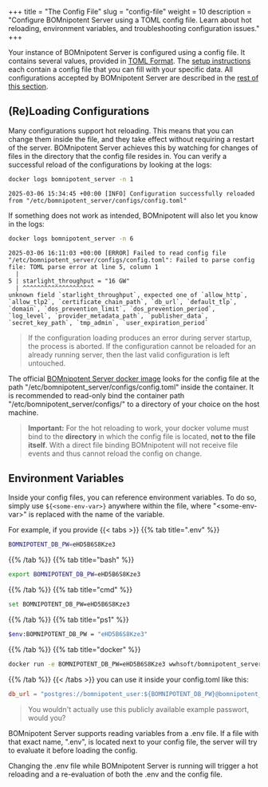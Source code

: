 +++
title = "The Config File"
slug = "config-file"
weight = 10
description = "Configure BOMnipotent Server using a TOML config file. Learn about hot reloading, environment variables, and troubleshooting configuration issues."
+++

Your instance of BOMnipotent Server is configured using a config file. It contains several values, provided in [TOML Format](https://toml.io/en/). The [setup instructions](/server/setup/starting/) each contain a config file that you can fill with your specific data. All configurations accepted by BOMnipotent Server are described in the [rest of this section](/server/configuration/).

## (Re)Loading Configurations

Many configurations support hot reloading. This means that you can change them inside the file, and they take effect without requiring a restart of the server. BOMnipotent Server achieves this by watching for changes of files in the directory that the config file resides in. You can verify a successful reload of the configurations by looking at the logs:
```bash
docker logs bomnipotent_server -n 1
```
``` {wrap="false" title="output"}
2025-03-06 15:34:45 +00:00 [INFO] Configuration successfully reloaded from "/etc/bomnipotent_server/configs/config.toml"
```
If something does not work as intended, BOMnipotent will also let you know in the logs:
```bash
docker logs bomnipotent_server -n 6
```
``` {wrap="false" title="output"}
2025-03-06 16:11:03 +00:00 [ERROR] Failed to read config file "/etc/bomnipotent_server/configs/config.toml": Failed to parse config file: TOML parse error at line 5, column 1
  |
5 | starlight_throughput = "16 GW"
  | ^^^^^^^^^^^^^^^^^^^^
unknown field `starlight_throughput`, expected one of `allow_http`, `allow_tlp2`, `certificate_chain_path`, `db_url`, `default_tlp`, `domain`, `dos_prevention_limit`, `dos_prevention_period`, `log_level`, `provider_metadata_path`, `publisher_data`, `secret_key_path`, `tmp_admin`, `user_expiration_period`
```

> If the configuration loading produces an error during server startup, the process is aborted. If the configuration cannot be reloaded for an already running server, then the last valid configuration is left untouched.

The official [BOMnipotent Server docker image](https://hub.docker.com/r/wwhsoft/bomnipotent_server) looks for the config file at the path "/etc/bomnipotent_server/configs/config.toml" inside the container. It is recommended to read-only bind the container path "/etc/bomnipotent_server/configs/" to a directory of your choice on the host machine.

> **Important:** For the hot reloading to work, your docker volume must bind to the **directory** in which the config file is located, **not to the file itself**. With a direct file binding BOMnipotent will not receive file events and thus cannot reload the config on change.

## Environment Variables

Inside your config files, you can reference environment variables. To do so, simply use `${<some-env-var>}` anywhere within the file, where "\<some-env-var\>" is replaced with the name of the variable.

For example, if you provide
{{< tabs >}}
{{% tab title=".env" %}}
```bash
BOMNIPOTENT_DB_PW=eHD5B6S8Kze3
```
{{% /tab %}}
{{% tab title="bash" %}}
```bash
export BOMNIPOTENT_DB_PW=eHD5B6S8Kze3
```
{{% /tab %}}
{{% tab title="cmd" %}}
```bash
set BOMNIPOTENT_DB_PW=eHD5B6S8Kze3
```
{{% /tab %}}
{{% tab title="ps1" %}}
```bash
$env:BOMNIPOTENT_DB_PW = "eHD5B6S8Kze3"
```
{{% /tab %}}
{{% tab title="docker" %}}
```bash
docker run -e BOMNIPOTENT_DB_PW=eHD5B6S8Kze3 wwhsoft/bomnipotent_server --detach
```
{{% /tab %}}
{{< /tabs >}}
you can use it inside your config.toml like this:
```toml
db_url = "postgres://bomnipotent_user:${BOMNIPOTENT_DB_PW}@bomnipotent_db:5432/bomnipotent_db"
```

> You wouldn't actually use this publicly available example passwort, would you?

BOMnipotent Server supports reading variables from a .env file. If a file with that exact name, ".env", is located next to your config file, the server will try to evaluate it before loading the config.

Changing the .env file while BOMnipotent Server is running will trigger a hot reloading and a re-evaluation of both the .env and the config file.

